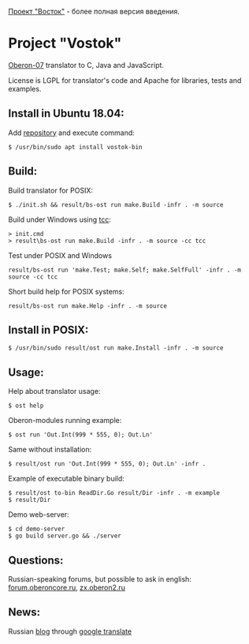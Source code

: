 [Проект "Восток"](README-RU.md) - более полная версия введения.

Project "Vostok"
==========================
[Oberon-07](documents/Language.md) translator to C, Java and JavaScript.

License is LGPL for translator's code and Apache for libraries, tests and
examples.

## Install in Ubuntu 18.04:
Add [repository](http://obertone.ru/repo) and execute command:

    $ /usr/bin/sudo apt install vostok-bin

## Build:

Build translator for POSIX:

    $ ./init.sh && result/bs-ost run make.Build -infr . -m source

Build under Windows using [tcc](http://download.savannah.gnu.org/releases/tinycc/):

    > init.cmd
    > result\bs-ost run make.Build -infr . -m source -cc tcc

Test under POSIX and Windows

    result/bs-ost run 'make.Test; make.Self; make.SelfFull' -infr . -m source -cc tcc

Short build help for POSIX systems:

    result/bs-ost run make.Help -infr . -m source

## Install in POSIX:

    $ /usr/bin/sudo result/ost run make.Install -infr . -m source

## Usage:

Help about translator usage:

    $ ost help

Oberon-modules running example:

    $ ost run 'Out.Int(999 * 555, 0); Out.Ln'

Same without installation:

    $ result/ost run 'Out.Int(999 * 555, 0); Out.Ln' -infr .

Example of executable binary build:

    $ result/ost to-bin ReadDir.Go result/Dir -infr . -m example
    $ result/Dir

Demo web-server:

    $ cd demo-server
    $ go build server.go && ./server

## Questions:
Russian-speaking forums, but possible to ask in english:
[forum.oberoncore.ru](https://forum.oberoncore.ru/viewtopic.php?f=115&t=6217),
[zx.oberon2.ru](https://zx.oberon2.ru/forum/viewforum.php?f=117)

## News:
Russian [blog](https://vostok-space.blogspot.com/) through
[google translate](https://translate.google.com/translate?sl=ru&tl=en&u=https%3A%2F%2Fvostok-space.blogspot.com)
